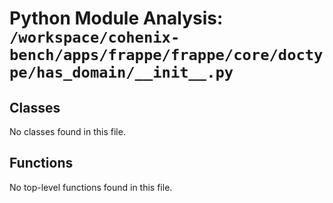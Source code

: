 # Python Module Analysis: `/workspace/cohenix-bench/apps/frappe/frappe/core/doctype/has_domain/__init__.py`

## Classes

No classes found in this file.


## Functions

No top-level functions found in this file.
